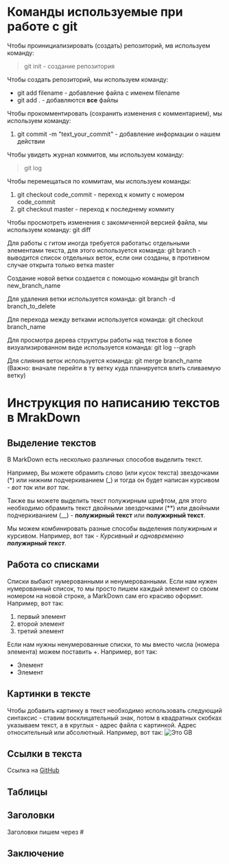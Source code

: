 # Команды используемые при работе с git

Чтобы проинициализировать (создать) репозиторий, мв используем команду:
> git init - создание репозитория

Чтобы создать репозиторий, мы используем команду:
+ git add filename - добавление файла с именем filename
+ git add . - добавляются **все** файлы

Чтобы прокомментировать (сохранить изменения с комментарием), мы используем команду:
1. git commit -m "text_your_commit" - добавление информации о нашем действии

Чтобы увидеть журнал коммитов, мы используем команду:
> git log

Чтобы перемещаться по коммитам, мы используем команды:
1. git checkout code_commit - переход к комиту с номером code_commit
2. git checkout master - переход к последнему коммиту

Чтобы просмотреть изменения с закомиченной версией файла, мы используем команду:
git diff 

Для работы  с гитом иногда требуется работатьс отдельными элементами текста, для этого используется команда: 
git branch - выводится список отдельных веток, если они созданы, в противном случае открыта только ветка master

Cоздание новой ветки создается с помощью команды git branch new_branch_name

Для удаления ветки используется команда: 
git branch -d branch_to_delete

Для перехода между ветками используется команда:
git checkout branch_name

Для просмотра дерева структуры работы над текстов в более визуализированном виде используется команда: 
git log --graph

Для слияния веток используется команда: 
git merge branch_name (Важно: вначале перейти в ту ветку куда планируется влить сливаемую ветку)

# Инструкция по написанию текстов в MrakDown

## Выделение текстов

В MarkDown есть несколько различных способов выделить текст. 

Например, Вы можете обрамить слово (или кусок текста) звездочками (*) или нижним подчеркиванием (_) и тогда он будет написан курсивом - *вот так* или _вот так_.

Также вы можете выделить текст полужирным шрифтом, для этого необходимо обрамить текст двойными звездочками (**) или двойными подчеркиванием (__) - **полужирный текст** или __полужирный текст__.

Мы можем комбинировать разные способы выделения полужирным и курсивом. Например, вот так - _Курсивный и одновременно **полужирный текст**_.

## Работа со списками

Списки выбают нумерованными и ненумерованными. Если нам нужен нумерованный список, то мы просто пишем каждый элемент со своим номером на новой строке, а MarkDown сам его красиво оформит. Например, вот так:
1. первый элемент
2. второй элемент
3. третий элемент

Если нам нужны ненумерованные списки, то мы вместо числа (номера элемента) можем поставить +. Например, вот так:
+ Элемент
+ Элемент

## Картинки в тексте

Чтобы добавить картинку в текст необходимо использовать следующий синтаксис - ставим восклицательный знак, потом в квадратных скобках указываем текст, а в круглых - адрес файла с картинкой. Адрес относительный или абсолютный. Например, вот так:
![Это GB](geekbrains.png)

## Ссылки в текста

Ссылка на [GitHub](https://github.com/)

## Таблицы

## Заголовки
Заголовки пишем через #

## Заключение